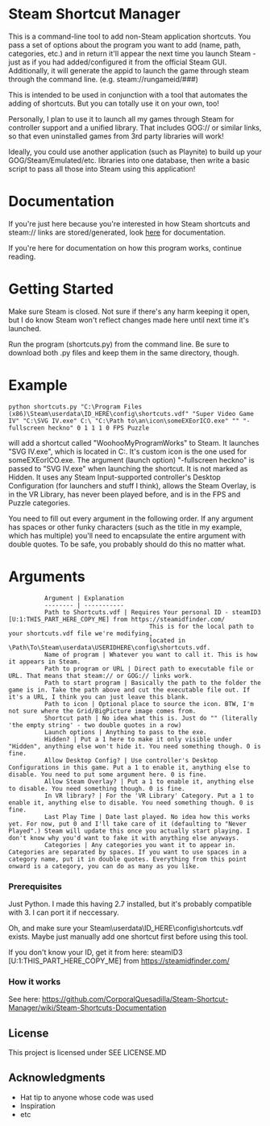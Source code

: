 # Steam Shortcut Manager

This is a command-line tool to add non-Steam application shortcuts. You pass a set of options about the program you want to add (name, path, categories, etc.) and in return it'll appear the next time you launch Steam - just as if you had added/configured it from the official Steam GUI. Additionally, it will generate the appid to launch the game through steam through the command line. (e.g. steam://rungameid/###)

This is intended to be used in conjunction with a tool that automates the adding of shortcuts. But you can totally use it on your own, too!

Personally, I plan to use it to launch all my games through Steam for controller support and a unified library. That includes GOG:// or similar links, so that even uninstalled games from 3rd party libraries will work!

Ideally, you could use another application (such as Playnite) to build up your GOG/Steam/Emulated/etc. libraries into one database, then write a basic script to pass all those into Steam using this application!

# Documentation

If you're just here because you're interested in how Steam shortcuts and steam:// links are stored/generated, look [here](https://github.com/CorporalQuesadilla/Steam-Shortcut-Manager/wiki/Steam-Shortcuts-Documentation) for documentation.

If you're here for documentation on how this program works, continue reading.

# Getting Started

Make sure Steam is closed. Not sure if there's any harm keeping it open, but I do know Steam won't reflect changes made here until next time it's launched.

Run the program (shortcuts.py) from the command line. Be sure to download both .py files and keep them in the same directory, though.

# Example
```
python shortcuts.py "C:\Program Files (x86)\Steam\userdata\ID_HERE\config\shortcuts.vdf" "Super Video Game IV" "C:\SVG IV.exe" C:\ "C:\Path to\an\icon\someEXEorICO.exe" "" "-fullscreen heckno" 0 1 1 1 0 FPS Puzzle
```
will add a shortcut called "WoohooMyProgramWorks" to Steam. It launches "SVG IV.exe", which is located in C:\. It's custom icon is the one used for someEXEorICO.exe. The argument (launch option) "-fullscreen heckno" is passed to "SVG IV.exe" when launching the shortcut. It is not marked as Hidden. It uses any Steam Input-supported controller's Desktop Configuration (for launchers and stuff I think), allows the Steam Overlay, is in the VR Library, has never been played before, and is in the FPS and Puzzle categories.

You need to fill out every argument in the following order. If any argument has spaces or other funky characters (such as the title in my example, which has multiple) you'll need to encapsulate the entire argument with double quotes. To be safe, you probably should do this no matter what.

# Arguments

              Argument | Explanation
              -------- | -----------
              Path to Shortcuts.vdf | Requires Your personal ID - steamID3 [U:1:THIS_PART_HERE_COPY_ME] from https://steamidfinder.com/
                                           This is for the local path to your shortcuts.vdf file we're modifying,
                                           located in \Path\To\Steam\userdata\USERIDHERE\config\shortcuts.vdf.
              Name of program | Whatever you want to call it. This is how it appears in Steam.
              Path to program or URL | Direct path to executable file or URL. That means that steam:// or GOG:// links work.
              Path to start program | Basically the path to the folder the game is in. Take the path above and cut the executable file out. If it's a URL, I think you can just leave this blank.
              Path to icon | Optional place to source the icon. BTW, I'm not sure where the Grid/BigPicture image comes from.
              Shortcut path | No idea what this is. Just do "" (literally 'the empty string' - two double quotes in a row)
              Launch options | Anything to pass to the exe.
              Hidden? | Put a 1 here to make it only visible under "Hidden", anything else won't hide it. You need something though. 0 is fine.
              Allow Desktop Config? | Use controller's Desktop Configurations in this game. Put a 1 to enable it, anything else to disable. You need to put some argument here. 0 is fine.
              Allow Steam Overlay? | Put a 1 to enable it, anything else to disable. You need something though. 0 is fine.
              In VR library? | For the 'VR Library' Category. Put a 1 to enable it, anything else to disable. You need something though. 0 is fine.
              Last Play Time | Date last played. No idea how this works yet. For now, put 0 and I'll take care of it (defaulting to "Never Played".) Steam will update this once you actually start playing. I don't know why you'd want to fake it with anything else anyways.
              Categories | Any categories you want it to appear in. Categories are separated by spaces. If you want to use spaces in a category name, put it in double quotes. Everything from this point onward is a category, you can do as many as you like.

### Prerequisites

Just Python. I made this having 2.7 installed, but it's probably compatible with 3. I can port it if neccessary.

Oh, and make sure your Steam\userdata\ID_HERE\config\shortcuts.vdf exists. Maybe just manually add one shortcut first before using this tool.

If you don't know your ID, get it from here: steamID3 [U:1:THIS_PART_HERE_COPY_ME] from https://steamidfinder.com/

### How it works

See here: https://github.com/CorporalQuesadilla/Steam-Shortcut-Manager/wiki/Steam-Shortcuts-Documentation

## License

This project is licensed under SEE LICENSE.MD

## Acknowledgments

* Hat tip to anyone whose code was used
* Inspiration
* etc
